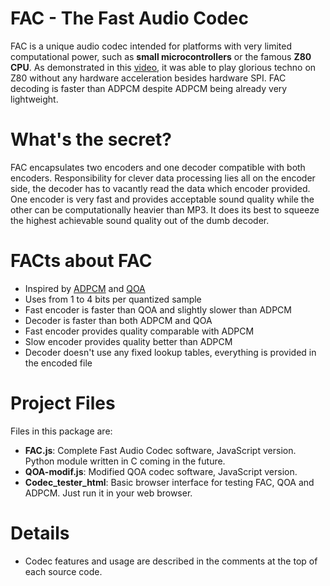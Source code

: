 # FAC - The Fast Audio Codec

FAC is a unique audio codec intended for platforms with very limited computational power, such as <b>small microcontrollers</b> or the famous <b>Z80 CPU</b>.
As demonstrated in this <a href="https://youtu.be/kaUDCDXiM4w?si=L2NmCmnTsmfOteaB">video</a>, it was able to play glorious techno on Z80 without any hardware acceleration besides hardware SPI. FAC decoding is faster than ADPCM despite ADPCM being already very lightweight.

# What's the secret?

FAC encapsulates two encoders and one decoder compatible with both encoders. Responsibility for clever data processing lies all on the encoder side, the decoder has to vacantly read the data which encoder provided. One encoder is very fast and provides acceptable sound quality while the other can be computationally heavier than MP3. It does its best to squeeze the highest achievable sound quality out of the dumb decoder.

# FACts about FAC

- Inspired by <a href="https://en.wikipedia.org/wiki/Adaptive_differential_pulse-code_modulation">ADPCM</a> and <a href="https://github.com/phoboslab/qoa">QOA</a>
- Uses from 1 to 4 bits per quantized sample
- Fast encoder is faster than QOA and slightly slower than ADPCM
- Decoder is faster than both ADPCM and QOA
- Fast encoder provides quality comparable with ADPCM
- Slow encoder provides quality better than ADPCM
- Decoder doesn't use any fixed lookup tables, everything is provided in the encoded file

# Project Files

Files in this package are:
- <b>FAC.js</b>: Complete Fast Audio Codec software, JavaScript version. Python module written in C coming in the future.
- <b>QOA-modif.js</b>: Modified QOA codec software, JavaScript version.
- <b>Codec_tester_html</b>: Basic browser interface for testing FAC, QOA and ADPCM. Just run it in your web browser.

# Details

- Codec features and usage are described in the comments at the top of each source code.
